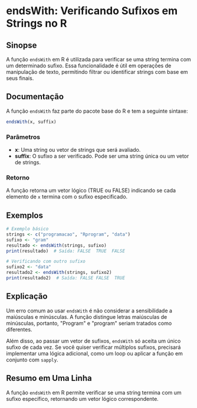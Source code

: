 <!--
Meta Description: # endsWith: Verificando Sufixos em Strings no R ## Sinopse A função `endsWith` em R é utilizada para verificar se uma string termina com um determinad...
Meta Keywords: endswith, sufixo, strings, função, uma
-->

# endsWith: Verificando Sufixos em Strings no R

## Sinopse
A função `endsWith` em R é utilizada para verificar se uma string termina com um determinado sufixo. Essa funcionalidade é útil em operações de manipulação de texto, permitindo filtrar ou identificar strings com base em seus finais.

## Documentação
A função `endsWith` faz parte do pacote base do R e tem a seguinte sintaxe:

```R
endsWith(x, suffix)
```

### Parâmetros
- **x**: Uma string ou vetor de strings que será avaliado.
- **suffix**: O sufixo a ser verificado. Pode ser uma string única ou um vetor de strings.

### Retorno
A função retorna um vetor lógico (TRUE ou FALSE) indicando se cada elemento de `x` termina com o sufixo especificado.

## Exemplos

```R
# Exemplo básico
strings <- c("programacao", "Rprogram", "data")
sufixo <- "gram"
resultado <- endsWith(strings, sufixo)
print(resultado)  # Saída: FALSE  TRUE  FALSE

# Verificando com outro sufixo
sufixo2 <- "data"
resultado2 <- endsWith(strings, sufixo2)
print(resultado2)  # Saída: FALSE FALSE  TRUE
```

## Explicação
Um erro comum ao usar `endsWith` é não considerar a sensibilidade a maiúsculas e minúsculas. A função distingue letras maiúsculas de minúsculas, portanto, "Program" e "program" seriam tratados como diferentes. 

Além disso, ao passar um vetor de sufixos, `endsWith` só aceita um único sufixo de cada vez. Se você quiser verificar múltiplos sufixos, precisará implementar uma lógica adicional, como um loop ou aplicar a função em conjunto com `sapply`.

## Resumo em Uma Linha
A função `endsWith` em R permite verificar se uma string termina com um sufixo específico, retornando um vetor lógico correspondente.